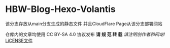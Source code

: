 # HBW-Blog-Hexo-Volantis
该分支存放从main分支生成的静态文件
并且CloudFlare Page从该分支部署网站

仓库内的文章均使用 CC BY-SA 4.0 协议发布
**请 规 范 转 载**
*请注明创作者和网站!*
[LiCENSE文件](https://github.com/HanBiWolf/HBW-Blog-Hexo-Volantis/blob/main/LICENSE)